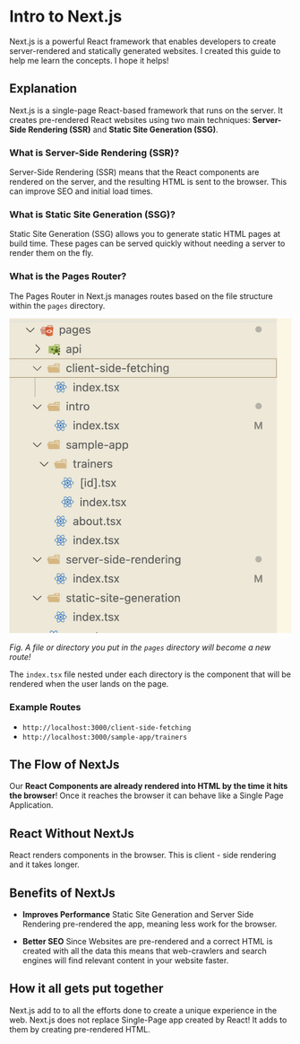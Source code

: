 # Intro to Next.js

Next.js is a powerful React framework that enables developers to create server-rendered and statically generated websites. I created this guide to help me learn the concepts. I hope it helps!

## Explanation

Next.js is a single-page React-based framework that runs on the server. It creates pre-rendered React websites using two main techniques: **Server-Side Rendering (SSR)** and **Static Site Generation (SSG)**.

### What is Server-Side Rendering (SSR)?

Server-Side Rendering (SSR) means that the React components are rendered on the server, and the resulting HTML is sent to the browser. This can improve SEO and initial load times.

### What is Static Site Generation (SSG)?

Static Site Generation (SSG) allows you to generate static HTML pages at build time. These pages can be served quickly without needing a server to render them on the fly.

### What is the Pages Router?

The Pages Router in Next.js manages routes based on the file structure within the `pages` directory.

![Pages Directory](./images/pages_dir.png)

_Fig. A file or directory you put in the `pages` directory will become a new route!_

The `index.tsx` file nested under each directory is the component that will be rendered when the user lands on the page.

### Example Routes

-   `http://localhost:3000/client-side-fetching`
-   `http://localhost:3000/sample-app/trainers`

## The Flow of NextJs

Our **React Components are already rendered into HTML by the time it hits the browser**! Once it reaches the browser it can behave like a Single Page Application.

## React Without NextJs

React renders components in the browser. This is client - side rendering and it takes longer.

## Benefits of NextJs

-   **Improves Performance** Static Site Generation and Server Side Rendering pre-rendered the app, meaning less work for the browser.

-   **Better SEO** Since Websites are pre-rendered and a correct HTML is created with all the data this means that web-crawlers and search engines will find relevant content in your website faster.

## How it all gets put together

Next.js add to to all the efforts done to create a unique experience in the web. Next.js does not replace Single-Page app created by React! It adds to them by creating pre-rendered HTML.
